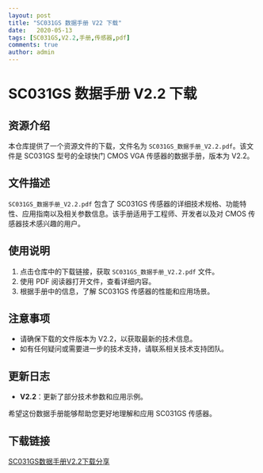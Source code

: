 ```yaml
---
layout: post
title: "SC031GS 数据手册 V22 下载"
date:   2020-05-13
tags: [SC031GS,V2.2,手册,传感器,pdf]
comments: true
author: admin
---
```

# SC031GS 数据手册 V2.2 下载

## 资源介绍

本仓库提供了一个资源文件的下载，文件名为 `SC031GS_数据手册_V2.2.pdf`。该文件是 SC031GS 型号的全球快门 CMOS VGA 传感器的数据手册，版本为 V2.2。

## 文件描述

`SC031GS_数据手册_V2.2.pdf` 包含了 SC031GS 传感器的详细技术规格、功能特性、应用指南以及相关参数信息。该手册适用于工程师、开发者以及对 CMOS 传感器技术感兴趣的用户。

## 使用说明

1. 点击仓库中的下载链接，获取 `SC031GS_数据手册_V2.2.pdf` 文件。
2. 使用 PDF 阅读器打开文件，查看详细内容。
3. 根据手册中的信息，了解 SC031GS 传感器的性能和应用场景。

## 注意事项

- 请确保下载的文件版本为 V2.2，以获取最新的技术信息。
- 如有任何疑问或需要进一步的技术支持，请联系相关技术支持团队。

## 更新日志

- **V2.2**：更新了部分技术参数和应用示例。

希望这份数据手册能够帮助您更好地理解和应用 SC031GS 传感器。

## 下载链接

[SC031GS数据手册V2.2下载分享](https://pan.quark.cn/s/9ad80c6454f0)